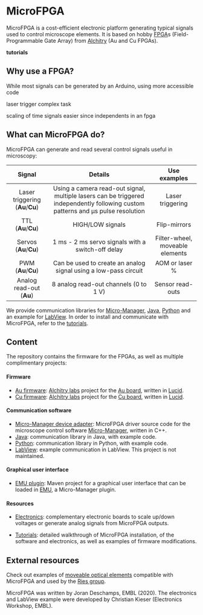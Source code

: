
# MicroFPGA

MicroFPGA is a cost-efficient electronic platform generating typical signals used to control microscope elements. It is based on hobby [FPGA](https://en.wikipedia.org/wiki/Field-programmable_gate_array "Wikipedia")s (Field-Programmable Gate Array) from [Alchitry](https://alchitry.com/collections/all) (Au and Cu FPGAs). 

**tutorials**

## Why use a FPGA?

While most signals can be generated by an Arduino, using more accessible code

laser trigger complex task

scaling of time signals easier since independents in an fpga



## What can MicroFPGA do?

MicroFPGA can generate and read several control signals useful in microscopy:

|              Signal              |                           Details                            |          Use examples           |
| :------------------------------: | :----------------------------------------------------------: | :-----------------------------: |
| Laser triggering (**Au**/**Cu**) | Using a camera read-out signal, multiple lasers can be triggered independently following custom patterns and µs pulse resolution |        Laser triggering         |
|       TTL (**Au**/**Cu**)        |                       HIGH/LOW signals                       |          Flip-mirrors           |
|      Servos (**Au**/**Cu**)      |      1 ms - 2 ms servo signals with a switch-off delay       | Filter-wheel, moveable elements |
|       PWM (**Au**/**Cu**)        | Can be used to create an analog signal using a low-pass circuit |         AOM or laser %          |
|     Analog read-out (**Au**)     |            8 analog read-out channels (0 to 1 V)             |        Sensor read-outs         |

We provide communication libraries for [Micro-Manager](https://micro-manager.org/), [Java](MicroFPGA-Java), [Python](MicroFPGA-Py) and an example for [LabView](MicroFPGA-LabView). In order to install and communicate with MicroFPGA, refer to the [tutorials](tutorials).

## Content

The repository contains the firmware for the FPGAs, as well as multiple complimentary projects:

#### Firmware

- [Au firmware](Au_firmware): [Alchitry labs](https://alchitry.com/pages/alchitry-labs) project for the [Au board](https://alchitry.com/products/alchitry-au-fpga-development-board), written in [Lucid](https://alchitry.com/pages/lucid-fpga-tutorials).
- [Cu firmware](Cu_firmware): [Alchitry labs](https://alchitry.com/pages/alchitry-labs) project for the [Cu board](https://alchitry.com/collections/all/products/alchitry-cu-fpga-development-board), written in [Lucid](https://alchitry.com/pages/lucid-fpga-tutorials).

#### Communication software

- [Micro-Manager device adapter](Device_Adapter): MicroFPGA driver source code for the microscope control software [Micro-Manager](https://micro-manager.org/), written in C++.
- [Java](MicroFPGA-Java): communication library in Java, with example code.
- [Python](MicroFPGA-Py): communication library in Python, with example code. 
- [LabView](MicroFPGA-LabView): example communication in LabView. This project is not maintained. 

#### Graphical user interface

- [EMU plugin](MicroFPGA-EMU): Maven project for a graphical user interface that can be loaded in [EMU](https://jdeschamps.github.io/EMU-guide/), a Micro-Manager plugin.

#### Resources

- [Electronics](Electronics): complementary electronic boards to scale up/down voltages or generate analog signals from MicroFPGA outputs.

- [Tutorials](tutorials): detailed walkthrough of MicroFPGA installation, of the software and electronics, as well as examples of firmware modifications.

## External resources

Check out examples of [moveable optical elements](https://github.com/ries-lab/RiesPieces/tree/master/Microscopy) compatible with MicroFPGA and used by the [Ries group](https://rieslab.de/).



MicroFPGA was written by Joran Deschamps, EMBL (2020). The electronics and LabView example were developed by Christian Kieser (Electronics Workshop, EMBL).
